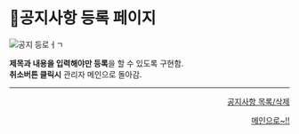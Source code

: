 # 📌공지사항 등록 페이지   

![공지 등로ㅓㄱ](https://user-images.githubusercontent.com/88878686/182356149-efab0570-ac05-4956-af0c-aee12ac34650.JPG)   

**제목과 내용을 입력해야만 등록**을 할 수 있도록 구현함.  
**취소버튼 클릭시** 관리자 메인으로 돌아감.

***
<div align="right">   
  
[공지사항 목록/삭제]()
  
[메인으로~!!](https://github.com/Runu09/finalproject/blob/main/%EA%B5%AC%ED%98%84%EC%84%A4%EB%AA%85/%EA%B4%80%EB%A6%AC%EC%9E%90%20%EB%A9%94%EC%9D%B8.md)   

</div>
